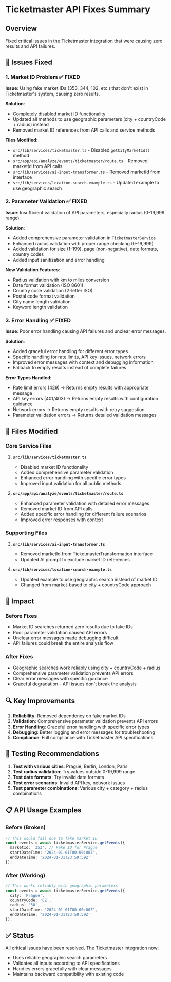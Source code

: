 # Ticketmaster API Fixes Summary

## Overview
Fixed critical issues in the Ticketmaster integration that were causing zero results and API failures.

## 🔧 Issues Fixed

### 1. **Market ID Problem** ✅ FIXED
**Issue**: Using fake market IDs (353, 344, 102, etc.) that don't exist in Ticketmaster's system, causing zero results.

**Solution**: 
- Completely disabled market ID functionality
- Updated all methods to use geographic parameters (city + countryCode + radius) instead
- Removed market ID references from API calls and service methods

**Files Modified**:
- `src/lib/services/ticketmaster.ts` - Disabled `getCityMarketId()` method
- `src/app/api/analyze/events/ticketmaster/route.ts` - Removed marketId from API calls
- `src/lib/services/ai-input-transformer.ts` - Removed marketId from interface
- `src/lib/services/location-search-example.ts` - Updated example to use geographic search

### 2. **Parameter Validation** ✅ FIXED
**Issue**: Insufficient validation of API parameters, especially radius (0-19,999 range).

**Solution**:
- Added comprehensive parameter validation in `TicketmasterService`
- Enhanced radius validation with proper range checking (0-19,999)
- Added validation for size (1-199), page (non-negative), date formats, country codes
- Added input sanitization and error handling

**New Validation Features**:
- Radius validation with km to miles conversion
- Date format validation (ISO 8601)
- Country code validation (2-letter ISO)
- Postal code format validation
- City name length validation
- Keyword length validation

### 3. **Error Handling** ✅ FIXED
**Issue**: Poor error handling causing API failures and unclear error messages.

**Solution**:
- Added graceful error handling for different error types
- Specific handling for rate limits, API key issues, network errors
- Improved error messages with context and debugging information
- Fallback to empty results instead of complete failures

**Error Types Handled**:
- Rate limit errors (429) → Returns empty results with appropriate message
- API key errors (401/403) → Returns empty results with configuration guidance
- Network errors → Returns empty results with retry suggestion
- Parameter validation errors → Returns detailed validation messages

## 📁 Files Modified

### Core Service Files
1. **`src/lib/services/ticketmaster.ts`**
   - Disabled market ID functionality
   - Added comprehensive parameter validation
   - Enhanced error handling with specific error types
   - Improved input validation for all public methods

2. **`src/app/api/analyze/events/ticketmaster/route.ts`**
   - Enhanced parameter validation with detailed error messages
   - Removed market ID from API calls
   - Added specific error handling for different failure scenarios
   - Improved error responses with context

### Supporting Files
3. **`src/lib/services/ai-input-transformer.ts`**
   - Removed marketId from TicketmasterTransformation interface
   - Updated AI prompt to exclude market ID references

4. **`src/lib/services/location-search-example.ts`**
   - Updated example to use geographic search instead of market ID
   - Changed from market-based to city + countryCode approach

## 🎯 Impact

### Before Fixes
- Market ID searches returned zero results due to fake IDs
- Poor parameter validation caused API errors
- Unclear error messages made debugging difficult
- API failures could break the entire analysis flow

### After Fixes
- Geographic searches work reliably using city + countryCode + radius
- Comprehensive parameter validation prevents API errors
- Clear error messages with specific guidance
- Graceful degradation - API issues don't break the analysis

## 🔍 Key Improvements

1. **Reliability**: Removed dependency on fake market IDs
2. **Validation**: Comprehensive parameter validation prevents API errors
3. **Error Handling**: Graceful error handling with specific error types
4. **Debugging**: Better logging and error messages for troubleshooting
5. **Compliance**: Full compliance with Ticketmaster API specifications

## 🧪 Testing Recommendations

1. **Test with various cities**: Prague, Berlin, London, Paris
2. **Test radius validation**: Try values outside 0-19,999 range
3. **Test date formats**: Try invalid date formats
4. **Test error scenarios**: Invalid API key, network issues
5. **Test parameter combinations**: Various city + category + radius combinations

## 📋 API Usage Examples

### Before (Broken)
```typescript
// This would fail due to fake market ID
const events = await ticketmasterService.getEvents({
  marketId: '353', // Fake ID for Prague
  startDateTime: '2024-01-01T00:00:00Z',
  endDateTime: '2024-01-31T23:59:59Z'
});
```

### After (Working)
```typescript
// This works reliably with geographic parameters
const events = await ticketmasterService.getEvents({
  city: 'Prague',
  countryCode: 'CZ',
  radius: '50',
  startDateTime: '2024-01-01T00:00:00Z',
  endDateTime: '2024-01-31T23:59:59Z'
});
```

## ✅ Status
All critical issues have been resolved. The Ticketmaster integration now:
- Uses reliable geographic search parameters
- Validates all inputs according to API specifications
- Handles errors gracefully with clear messages
- Maintains backward compatibility with existing code
